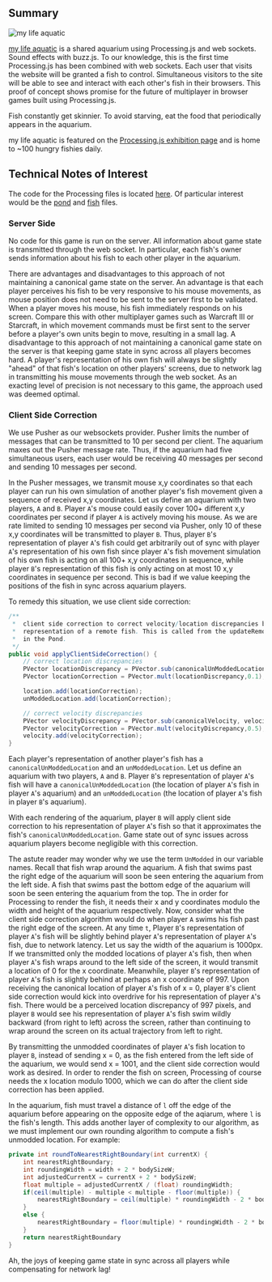 ## Summary
![my life aquatic](http://i.imgur.com/AZWT5.png "my life aquatic")

[my life aquatic](http://mylifeaquatic.herokuapp.com/) is a shared aquarium using Processing.js and web sockets. Sound effects with buzz.js. To our knowledge, this is the first time Processing.js has been combined with web sockets. Each user that visits the website will be granted a fish to control. Simultaneous visitors to the site will be able to see and interact with each other's fish in their browsers. This proof of concept shows promise for the future of multiplayer in browser games built using Processing.js.

Fish constantly get skinnier. To avoid starving, eat the food that periodically appears in the aquarium.

my life aquatic is featured on the [Processing.js exhibition page](http://processingjs.org/exhibition/) and is home to ~100 hungry fishies daily.

## Technical Notes of Interest

The code for the Processing files is located [here](https://github.com/davidleibovic/my-life-aquatic/tree/master/public/processing). Of particular interest would be the [pond](https://github.com/davidleibovic/my-life-aquatic/blob/master/public/processing/pond.pjs) and [fish](https://github.com/davidleibovic/my-life-aquatic/blob/master/public/processing/Fish.pjs) files.

### Server Side
No code for this game is run on the server. All information about game state is transmitted through the web socket. In particular, each fish's owner sends information about his fish to each other player in the aquarium.

There are advantages and disadvantages to this approach of not maintaining a canonical game state on the server. An advantage is that each player perceives his fish to be very responsive to his mouse movements, as mouse position does not need to be sent to the server first to be validated. When a player moves his mouse, his fish immediately responds on his screen. Compare this with other multiplayer games such as Warcraft III or Starcraft, in which movement commands must be first sent to the server before a player's own units begin to move, resulting in a small lag. A disadvantage to this approach of not maintaining a canonical game state on the server is that keeping game state in sync across all players becomes hard. A player's representation of his own fish will always be slightly "ahead" of that fish's location on other players' screens, due to network lag in transmitting his mouse movements through the web socket. As an exacting level of precision is not necessary to this game, the approach used was deemed optimal.

### Client Side Correction
We use Pusher as our websockets provider. Pusher limits the number of messages that can be transmitted to 10 per second per client. The aquarium maxes out the Pusher message rate. Thus, if the aquarium had five simultaneous users, each user would be receiving 40 messages per second and sending 10 messages per second.

In the Pusher messages, we transmit mouse x,y coordinates so that each player can run his own simulation of another player's fish movement given a sequence of received x,y coordinates. Let us define an aquarium with two players, `A` and `B`. Player `A`'s mouse could easily cover 100+ different x,y coordinates per second if player `A` is actively moving his mouse. As we are rate limited to sending 10 messages per second via Pusher, only 10 of these x,y coordinates will be transmitted to player `B`. Thus, player `B`'s representation of player `A`'s fish could get arbitrarily out of sync with player `A`'s representation of his own fish since player `A`'s fish movement simulation of his own fish is acting on all 100+ x,y coordinates in sequence, while player `B`'s representation of this fish is only acting on at most 10 x,y coordinates in sequence per second. This is bad if we value keeping the positions of the fish in sync across aquarium players.

To remedy this situation, we use client side correction:

```java
/**
 *	client side correction to correct velocity/location discrepancies between the local
 *	representation of a remote fish. This is called from the updateRemoteFish method
 *	in the Pond.
 */
public void applyClientSideCorrection() {
	// correct location discrepancies
	PVector locationDiscrepancy = PVector.sub(canonicalUnModdedLocation, unModdedLocation);
	PVector locationCorrection = PVector.mult(locationDiscrepancy,0.1);

	location.add(locationCorrection);
	unModdedLocation.add(locationCorrection);

	// correct velocity discrepancies
	PVector velocityDiscrepancy = PVector.sub(canonicalVelocity, velocity);
	PVector velocityCorrection = PVector.mult(velocityDiscrepancy,0.5);
	velocity.add(velocityCorrection);
}
```

Each player's representation of another player's fish has a `canonicalUnModdedLocation` and an `unModdedLocation`. Let us define an aquarium with two players, `A` and `B`. Player `B`'s representation of player `A`'s fish will have a `canonicalUnModdedLocation` (the location of player `A`'s fish in player `A`'s aquarium) and an `unModdedLocation` (the location of player `A`'s fish in player `B`'s aquarium).

With each rendering of the aquarium, player `B` will apply client side correction to his representation of player `A`'s fish so that it approximates the fish's `canonicalUnModdedLocation`. Game state out of sync issues across aquarium players become negligible with this correction.

The astute reader may wonder why we use the term `UnModded` in our variable names. Recall that fish wrap around the aquarium. A fish that swims past the right edge of the aquarium will soon be seen entering the aquarium from the left side. A fish that swims past the bottom edge of the aquarium will soon be seen entering the aquarium from the top. The in order for Processing to render the fish, it needs their x and y coordinates modulo the width and height of the aquarium respectively. Now, consider what the client side correction algorithm would do when player `A` swims his fish past the right edge of the screen. At any time `t`, Player `B`'s representation of player `A`'s fish will be slightly behind player `A`'s representation of player `A`'s fish, due to network latency. Let us say the width of the aquarium is 1000px. If we transmitted only the modded locations of player `A`'s fish, then when player `A`'s fish wraps around to the left side of the screen, it would transmit a location of 0 for the x coordinate. Meanwhile, player `B`'s representation of player `A`'s fish is slightly behind at perhaps an x coordinate of 997. Upon receiving the canonical location of player `A`'s fish of x = 0, player `B`'s client side correction would kick into overdrive for his representation of player `A`'s fish. There would be a perceived location discrepancy of 997 pixels, and player `B` would see his representation of player `A`'s fish swim wildly backward (from right to left) across the screen, rather than continuing to wrap around the screen on its actual trajectory from left to right.

By transmitting the unmodded coordinates of player `A`'s fish location to player `B`, instead of sending x = 0, as the fish entered from the left side of the aquarium, we would send x = 1001, and the client side correction would work as desired. In order to render the fish on screen, Processing of course needs the x location modulo 1000, which we can do after the client side correction has been applied.

In the aquarium, fish must travel a distance of `l` off the edge of the aquarium before appearing on the opposite edge of the aqiarum, where `l` is the fish's length. This adds another layer of complexity to our algorithm, as we must implement our own rounding algorithm to compute a fish's unmodded location. For example:

```java
private int roundToNearestRightBoundary(int currentX) {
	int nearestRightBoundary;
	int roundingWidth = width + 2 * bodySizeW;
	int adjustedCurrentX = currentX + 2 * bodySizeW;
	float multiple = adjustedCurrentX / (float) roundingWidth;
	if(ceil(multiple) - multiple < multiple - floor(multiple)) {
		nearestRightBoundary = ceil(multiple) * roundingWidth - 2 * bodySizeW;
	}
	else {
		nearestRightBoundary = floor(multiple) * roundingWidth - 2 * bodySizeW;
	}
	return nearestRightBoundary
}
```

Ah, the joys of keeping game state in sync across all players while compensating for network lag!